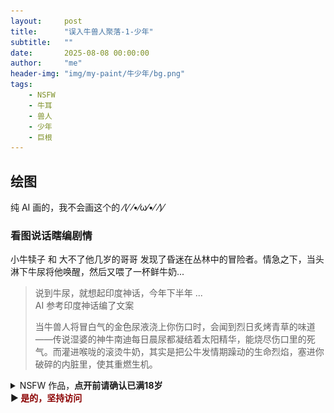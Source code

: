 ```yaml
---
layout:     post
title:      "误入牛兽人聚落-1-少年"
subtitle:   ""
date:       2025-08-08 00:00:00
author:     "me"
header-img: "img/my-paint/牛少年/bg.png"
tags:
    - NSFW
    - 牛耳
    - 兽人
    - 少年
    - 巨根
---
```


## 绘图
纯 AI 画的，我不会画这个的 ⁄(⁄ ⁄•⁄ω⁄•⁄ ⁄)⁄

### 看图说话瞎编剧情
小牛犊子 和 大不了他几岁的哥哥 发现了昏迷在丛林中的冒险者。情急之下，当头淋下牛尿将他唤醒，然后又喂了一杯鲜牛奶...

> 说到牛尿，就想起印度神话，今年下半年 ...   
> AI 参考印度神话编了文案
> 
> 当牛兽人将冒白气的金色尿液浇上你伤口时，会闻到烈日炙烤青草的味道——传说湿婆的神牛南迪每日晨尿都凝结着太阳精华，能烧尽伤口里的死气。而灌进喉咙的滚烫牛奶，其实是把公牛发情期躁动的生命烈焰，塞进你破碎的内脏里，使其重燃生机。


<details>
<summary>NSFW 作品，<b>点开前请确认已满18岁</b><br>
▶<b> <font color=darkred> 是的，坚持访问 </font> </b>
</summary><p>
    <img src="/img/my-paint/牛少年/00018.png"/>
    <img src="/img/my-paint/牛少年/投稿.png"/>
</p></details>
